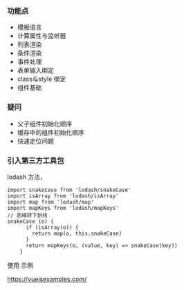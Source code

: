 ### 功能点

- 模板语言
- 计算属性与监听器
- 列表渲染
- 条件渲染
- 事件处理
- 表单输入绑定
- class与style 绑定
- 组件基础 

### 疑问

- 父子组件初始化顺序
- 缓存中的组件初始化顺序
- 快速定位问题

### 引入第三方工具包

lodash 方法，

```vue
import snakeCase from 'lodash/snakeCase'
import isArray from 'lodash/isArray'
import map from 'lodash/map'
import mapKeys from 'lodash/mapKeys'
// 驼峰转下划线
snakeCase (o) {
      if (isArray(o)) {
        return map(o, this.snakeCase)
      }
      return mapKeys(o, (value, key) => snakeCase(key))
    }
```

使用 示例

https://vuejsexamples.com/